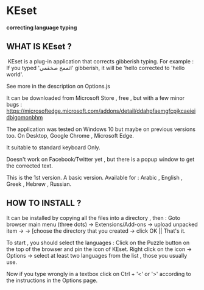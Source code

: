 # KEset
**correcting language typing**

**WHAT IS KEset ?**
----------------
‏ KEset is a plug-in application that corrects gibberish typing.  For example : If you typed 'اثممخ صخقمي' gibberish, it will be 'hello corrected  to 'hello world'.

See more in the description on Options.js 

It can be downloaded from Microsoft Store , free , but with a few minor bugs :
https://microsoftedge.microsoft.com/addons/detail/ddahpfaemgfcpjkcaeieidbigomonbhm

The application was tested on Windows 10 but maybe on previous versions too.
On Desktop, Google Chrome , Microsoft Edge.

It suitable to standard keyboard Only.

Doesn't work on Facebook/Twitter yet , but there is a popup window to get the corrected text.

This is the 1st version. A basic version.  Available for :
Arabic , English , Greek , Hebrew , Russian.


**HOW TO INSTALL ?**
-----------------
It can be installed by copying all the files into a directory , then :
Goto browser main menu (three dots) -> Extensions/Add-ons -> upload unpacked item ->
-> [choose the directory that you created -> click OK  ||  That's it.

To start , you should select the languages :
Click on the Puzzle button on the top of the browser and pin the icon of KEset.
Right click on the icon -> Options -> select at least two languages from the list , those you usually use.

Now if you type wrongly in a textbox click on Ctrl + '<' or '>' according to the instructions in the Options page.


